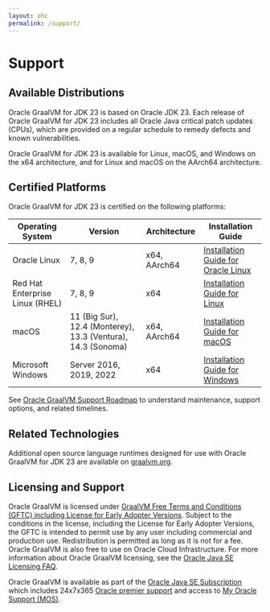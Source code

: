 ```yaml
---
layout: ohc
permalink: /support/
---
```


# Support

## Available Distributions

Oracle GraalVM for JDK 23 is based on Oracle JDK 23. 
Each release of Oracle GraalVM for JDK 23 includes all Oracle Java critical patch updates (CPUs), which are provided on a regular schedule to remedy defects and known vulnerabilities.

Oracle GraalVM for JDK 23 is available for Linux, macOS, and Windows on the x64 architecture, and for Linux and macOS on the AArch64 architecture.

## Certified Platforms

Oracle GraalVM for JDK 23 is certified on the following platforms:

| Operating System 	| Version 	| Architecture 	| Installation Guide 	|
|------------------------------------	|--------------	|--------------	|-------------------------------------------------------------------------------------------------------------------------------------------------------------------------------------	|
| Oracle Linux 	| 7, 8, 9 	| x64, AArch64| [Installation Guide for Oracle Linux](../getting-started/oci/installation-compute-instance-with-OL.md) 	|
| Red Hat Enterprise Linux (RHEL) 	| 7, 8, 9 	| x64 	| [Installation Guide for Linux](../getting-started/linux.md) 	|
| macOS 	| 11 (Big Sur), 12.4 (Monterey), 13.3 (Ventura), 14.3 (Sonoma)	| x64, AArch64	| [Installation Guide for macOS](../getting-started/macos.md) 	|
| Microsoft Windows 	| Server 2016, 2019, 2022	| x64 	| [Installation Guide for Windows](../getting-started/windows.md) 	|

See [Oracle GraalVM Support Roadmap](https://docs.oracle.com/en/graalvm/support-roadmap.html) to understand maintenance, support options, and related timelines.

## Related Technologies

Additional open source language runtimes designed for use with Oracle GraalVM for JDK 23 are available on [graalvm.org](https://www.graalvm.org/reference-manual/languages/).

## Licensing and Support

Oracle GraalVM is licensed under [GraalVM Free Terms and Conditions (GFTC) including License for Early Adopter Versions](https://www.oracle.com/downloads/licenses/graal-free-license.html). 
Subject to the conditions in the license, including the License for Early Adopter Versions, the GFTC is intended to permit use by any user including commercial and production use. 
Redistribution is permitted as long as it is not for a fee. 
Oracle GraalVM is also free to use on Oracle Cloud Infrastructure. 
For more information about Oracle GraalVM licensing, see the [Oracle Java SE Licensing FAQ](https://www.oracle.com/java/technologies/javase/jdk-faqs.html#GraalVM-licensing).

Oracle GraalVM is available as part of the [Oracle Java SE Subscription](https://www.oracle.com/java/java-se-subscription/) which includes 24x7x365 [Oracle premier support](https://www.oracle.com/support/premier/) and access to [My Oracle Support (MOS)](https://www.oracle.com/support/).